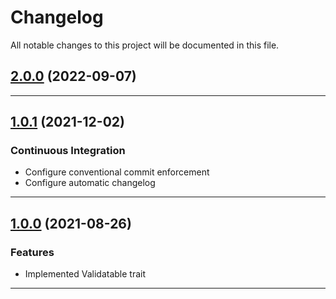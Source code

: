 <!--- BEGIN HEADER -->
# Changelog

All notable changes to this project will be documented in this file.
<!--- END HEADER -->

## [2.0.0](https://github.com/vetmoves/com.moves.php.eloquent.validatable/compare/2.0.0-rc.1...2.0.0) (2022-09-07)


---

## [1.0.1](https://github.com/vetmoves/com.moves.php.eloquent.validatable/compare/1.0.0...1.0.1) (2021-12-02)
### Continuous Integration

* Configure conventional commit enforcement
* Configure automatic changelog

---

## [1.0.0](https://github.com/vetmoves/com.moves.php.eloquent.validatable/compare/0.0.0...1.0.0) (2021-08-26)
### Features

* Implemented Validatable trait

---

